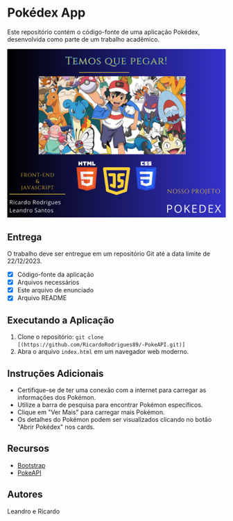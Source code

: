 # Pokédex App

Este repositório contém o código-fonte de uma aplicação Pokédex, desenvolvida como parte de um trabalho acadêmico.

![Capa](imagens/logomarca_pokedex.png)

## Entrega

O trabalho deve ser entregue em um repositório Git até a data limite de 22/12/2023. 

- [x] Código-fonte da aplicação
- [x] Arquivos necessários
- [x] Este arquivo de enunciado
- [x] Arquivo README

## Executando a Aplicação

1. Clone o repositório: `git clone [(https://github.com/RicardoRodrigues89/-PokeAPI.git)]`
2. Abra o arquivo `index.html` em um navegador web moderno.

## Instruções Adicionais

- Certifique-se de ter uma conexão com a internet para carregar as informações dos Pokémon.
- Utilize a barra de pesquisa para encontrar Pokémon específicos.
- Clique em "Ver Mais" para carregar mais Pokémon.
- Os detalhes do Pokémon podem ser visualizados clicando no botão "Abrir Pokédex" nos cards.

## Recursos

- [Bootstrap](https://getbootstrap.com/)
- [PokeAPI](https://pokeapi.co/)

## Autores

Leandro e Ricardo
